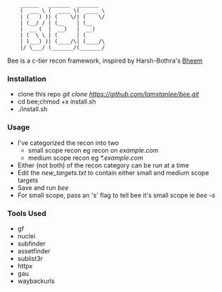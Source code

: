 
```
	______   _______  _______  
	(  ___ \ (  ____ \(  ____ \       
	| (   ) )| (    \/| (    \/
	| (__/ / | (__    | (__    
	|  __ (  |  __)   |  __)   
	| (  \ \ | (      | (         
	| )___) )| (____/\| (____/\ 
	|/ \___/ (_______/(_______/ 
```

Bee is a c-tier recon framework, inspired by Harsh-Bothra's [Bheem](https://github.com/harsh-bothra/Bheem)

### Installation
  * clone this repo _git clone https://github.com/Iamstanlee/bee.git_
  * cd bee;chmod +x install.sh
  * ./install.sh


### Usage
  - I've categorized the recon into two
  	* small scope recon eg recon on _example.com_
  	* medium scope recon eg _*.example.com_
  - Either (not both) of the recon category can be run at a time
  - Edit the *new_targets.txt* to contain either small and medium scope targets
  - Save and run _bee_
  - For small scope, pass an 's' flag to tell bee it's small scope ie _bee -s_

### Tools Used
  * gf
  * nuclei
  * subfinder
  * assetfinder
  * sublist3r
  * httpx
  * gau
  * waybackurls


